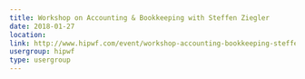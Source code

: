 ```yaml
---
title: Workshop on Accounting & Bookkeeping with Steffen Ziegler
date: 2018-01-27
location: 
link: http://www.hipwf.com/event/workshop-accounting-bookkeeping-steffen-ziegler/
usergroup: hipwf
type: usergroup
---
```

